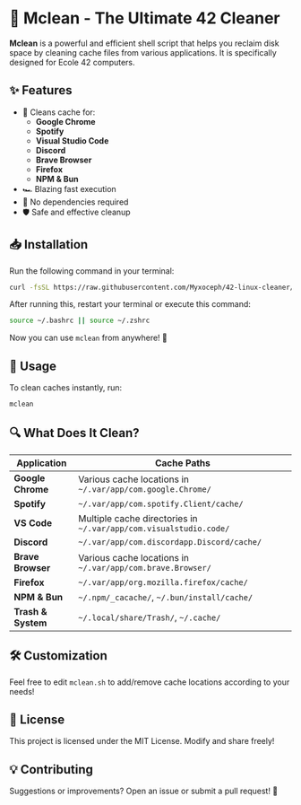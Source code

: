 # 🧹 Mclean - The Ultimate 42 Cleaner

**Mclean** is a powerful and efficient shell script that helps you reclaim disk space by cleaning cache files from various applications. It is specifically designed for Ecole 42 computers.

## ✨ Features
- 🚀 Cleans cache for:
  - **Google Chrome**
  - **Spotify**
  - **Visual Studio Code**
  - **Discord**
  - **Brave Browser**
  - **Firefox**
  - **NPM & Bun**
- 🏎️ Blazing fast execution
- 🔧 No dependencies required
- 🛡️ Safe and effective cleanup

## 📥 Installation
Run the following command in your terminal:
```sh
curl -fsSL https://raw.githubusercontent.com/Myxoceph/42-linux-cleaner/main/mclean.sh -o ~/mclean.sh && chmod +x ~/mclean.sh && echo 'alias mclean="$HOME/mclean.sh"' | tee -a ~/.bashrc ~/.zshrc
```
After running this, restart your terminal or execute this command:
```sh
source ~/.bashrc || source ~/.zshrc
```
Now you can use `mclean` from anywhere! 🎉

## 🚀 Usage
To clean caches instantly, run:
```sh
mclean
```

## 🔍 What Does It Clean?
| Application         | Cache Paths                                      |
|--------------------|-------------------------------------------------|
| **Google Chrome**  | Various cache locations in `~/.var/app/com.google.Chrome/` |
| **Spotify**        | `~/.var/app/com.spotify.Client/cache/`          |
| **VS Code**        | Multiple cache directories in `~/.var/app/com.visualstudio.code/` |
| **Discord**        | `~/.var/app/com.discordapp.Discord/cache/`      |
| **Brave Browser**  | Various cache locations in `~/.var/app/com.brave.Browser/` |
| **Firefox**        | `~/.var/app/org.mozilla.firefox/cache/`         |
| **NPM & Bun**      | `~/.npm/_cacache/`, `~/.bun/install/cache/`     |
| **Trash & System** | `~/.local/share/Trash/`, `~/.cache/`            |

## 🛠️ Customization
Feel free to edit `mclean.sh` to add/remove cache locations according to your needs!

## 📜 License
This project is licensed under the MIT License. Modify and share freely!

## 💡 Contributing
Suggestions or improvements? Open an issue or submit a pull request! 🙌


